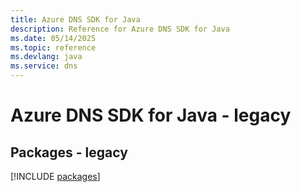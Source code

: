 ```yaml
---
title: Azure DNS SDK for Java
description: Reference for Azure DNS SDK for Java
ms.date: 05/14/2025
ms.topic: reference
ms.devlang: java
ms.service: dns
---
```

# Azure DNS SDK for Java - legacy
## Packages - legacy
[!INCLUDE [packages](dns-index.md)]